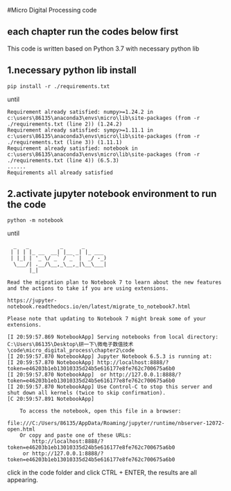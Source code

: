 #Micro Digital Processing code
## each chapter run the codes below first
This code is written based on Python 3.7 with necessary python lib
## 1.necessary python lib install
```
pip install -r ./requirements.txt
```
until
```
Requirement already satisfied: numpy>=1.24.2 in c:\users\86135\anaconda3\envs\micro\lib\site-packages (from -r ./requirements.txt (line 2)) (1.24.2)
Requirement already satisfied: sympy>=1.11.1 in c:\users\86135\anaconda3\envs\micro\lib\site-packages (from -r ./requirements.txt (line 3)) (1.11.1)
Requirement already satisfied: notebook in c:\users\86135\anaconda3\envs\micro\lib\site-packages (from -r ./requirements.txt (line 4)) (6.5.3)
......
Requirements all already satisfied
```
## 2.activate jupyter notebook environment to run the code
```
python -m notebook
```
until
```
  _   _          _      _
 | | | |_ __  __| |__ _| |_ ___
 | |_| | '_ \/ _` / _` |  _/ -_)
  \___/| .__/\__,_\__,_|\__\___|
       |_|

Read the migration plan to Notebook 7 to learn about the new features and the actions to take if you are using extensions.

https://jupyter-notebook.readthedocs.io/en/latest/migrate_to_notebook7.html

Please note that updating to Notebook 7 might break some of your extensions.

[I 20:59:57.869 NotebookApp] Serving notebooks from local directory: C:\Users\86135\Desktop\研一下\微电子数值技术\code\micro_digital_process\chapter2\code
[I 20:59:57.870 NotebookApp] Jupyter Notebook 6.5.3 is running at:
[I 20:59:57.870 NotebookApp] http://localhost:8888/?token=e46203b1eb13010335d24b5e616177e8fe762c700675a6b0
[I 20:59:57.870 NotebookApp]  or http://127.0.0.1:8888/?token=e46203b1eb13010335d24b5e616177e8fe762c700675a6b0
[I 20:59:57.870 NotebookApp] Use Control-C to stop this server and shut down all kernels (twice to skip confirmation).
[C 20:59:57.891 NotebookApp]

    To access the notebook, open this file in a browser:
        file:///C:/Users/86135/AppData/Roaming/jupyter/runtime/nbserver-12072-open.html
    Or copy and paste one of these URLs:
        http://localhost:8888/?token=e46203b1eb13010335d24b5e616177e8fe762c700675a6b0
     or http://127.0.0.1:8888/?token=e46203b1eb13010335d24b5e616177e8fe762c700675a6b0
```
click in the code folder and click CTRL + ENTER, the results are all appearing.